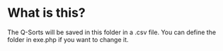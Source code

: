 # What is this?

The Q-Sorts will be saved in this folder in a .csv file. You can define the folder in exe.php if you want to change it.
